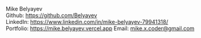 Mike Belyayev  
Github: https://github.com/Belyayev  
LinkedIn: https://www.linkedin.com/in/mike-belyayev-79941318/  
Portfolio: https://mike.belyayev.vercel.app
Email: mike.x.coder@gmail.com  
